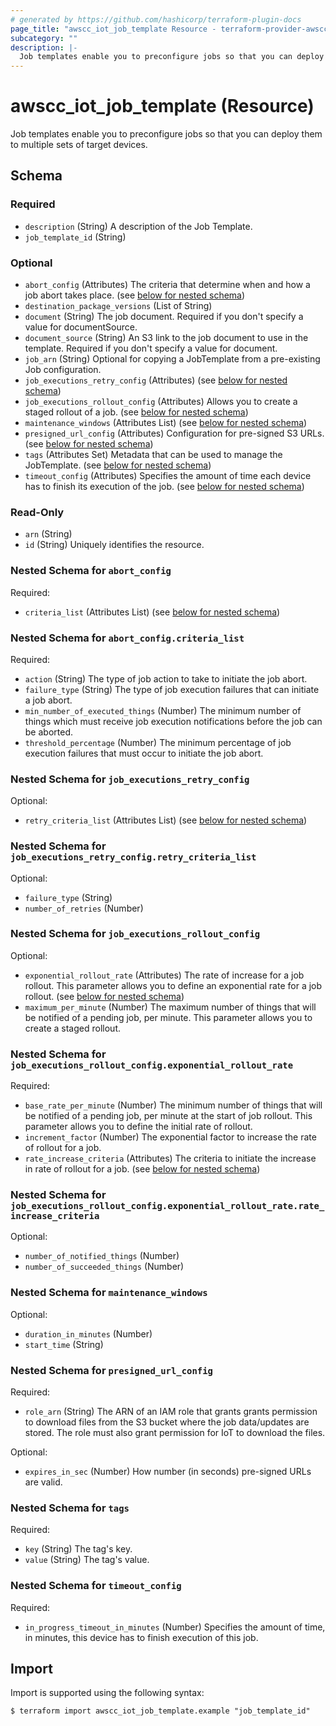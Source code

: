 ```yaml
---
# generated by https://github.com/hashicorp/terraform-plugin-docs
page_title: "awscc_iot_job_template Resource - terraform-provider-awscc"
subcategory: ""
description: |-
  Job templates enable you to preconfigure jobs so that you can deploy them to multiple sets of target devices.
---
```


# awscc_iot_job_template (Resource)

Job templates enable you to preconfigure jobs so that you can deploy them to multiple sets of target devices.



<!-- schema generated by tfplugindocs -->
## Schema

### Required

- `description` (String) A description of the Job Template.
- `job_template_id` (String)

### Optional

- `abort_config` (Attributes) The criteria that determine when and how a job abort takes place. (see [below for nested schema](#nestedatt--abort_config))
- `destination_package_versions` (List of String)
- `document` (String) The job document. Required if you don't specify a value for documentSource.
- `document_source` (String) An S3 link to the job document to use in the template. Required if you don't specify a value for document.
- `job_arn` (String) Optional for copying a JobTemplate from a pre-existing Job configuration.
- `job_executions_retry_config` (Attributes) (see [below for nested schema](#nestedatt--job_executions_retry_config))
- `job_executions_rollout_config` (Attributes) Allows you to create a staged rollout of a job. (see [below for nested schema](#nestedatt--job_executions_rollout_config))
- `maintenance_windows` (Attributes List) (see [below for nested schema](#nestedatt--maintenance_windows))
- `presigned_url_config` (Attributes) Configuration for pre-signed S3 URLs. (see [below for nested schema](#nestedatt--presigned_url_config))
- `tags` (Attributes Set) Metadata that can be used to manage the JobTemplate. (see [below for nested schema](#nestedatt--tags))
- `timeout_config` (Attributes) Specifies the amount of time each device has to finish its execution of the job. (see [below for nested schema](#nestedatt--timeout_config))

### Read-Only

- `arn` (String)
- `id` (String) Uniquely identifies the resource.

<a id="nestedatt--abort_config"></a>
### Nested Schema for `abort_config`

Required:

- `criteria_list` (Attributes List) (see [below for nested schema](#nestedatt--abort_config--criteria_list))

<a id="nestedatt--abort_config--criteria_list"></a>
### Nested Schema for `abort_config.criteria_list`

Required:

- `action` (String) The type of job action to take to initiate the job abort.
- `failure_type` (String) The type of job execution failures that can initiate a job abort.
- `min_number_of_executed_things` (Number) The minimum number of things which must receive job execution notifications before the job can be aborted.
- `threshold_percentage` (Number) The minimum percentage of job execution failures that must occur to initiate the job abort.



<a id="nestedatt--job_executions_retry_config"></a>
### Nested Schema for `job_executions_retry_config`

Optional:

- `retry_criteria_list` (Attributes List) (see [below for nested schema](#nestedatt--job_executions_retry_config--retry_criteria_list))

<a id="nestedatt--job_executions_retry_config--retry_criteria_list"></a>
### Nested Schema for `job_executions_retry_config.retry_criteria_list`

Optional:

- `failure_type` (String)
- `number_of_retries` (Number)



<a id="nestedatt--job_executions_rollout_config"></a>
### Nested Schema for `job_executions_rollout_config`

Optional:

- `exponential_rollout_rate` (Attributes) The rate of increase for a job rollout. This parameter allows you to define an exponential rate for a job rollout. (see [below for nested schema](#nestedatt--job_executions_rollout_config--exponential_rollout_rate))
- `maximum_per_minute` (Number) The maximum number of things that will be notified of a pending job, per minute. This parameter allows you to create a staged rollout.

<a id="nestedatt--job_executions_rollout_config--exponential_rollout_rate"></a>
### Nested Schema for `job_executions_rollout_config.exponential_rollout_rate`

Required:

- `base_rate_per_minute` (Number) The minimum number of things that will be notified of a pending job, per minute at the start of job rollout. This parameter allows you to define the initial rate of rollout.
- `increment_factor` (Number) The exponential factor to increase the rate of rollout for a job.
- `rate_increase_criteria` (Attributes) The criteria to initiate the increase in rate of rollout for a job. (see [below for nested schema](#nestedatt--job_executions_rollout_config--exponential_rollout_rate--rate_increase_criteria))

<a id="nestedatt--job_executions_rollout_config--exponential_rollout_rate--rate_increase_criteria"></a>
### Nested Schema for `job_executions_rollout_config.exponential_rollout_rate.rate_increase_criteria`

Optional:

- `number_of_notified_things` (Number)
- `number_of_succeeded_things` (Number)




<a id="nestedatt--maintenance_windows"></a>
### Nested Schema for `maintenance_windows`

Optional:

- `duration_in_minutes` (Number)
- `start_time` (String)


<a id="nestedatt--presigned_url_config"></a>
### Nested Schema for `presigned_url_config`

Required:

- `role_arn` (String) The ARN of an IAM role that grants grants permission to download files from the S3 bucket where the job data/updates are stored. The role must also grant permission for IoT to download the files.

Optional:

- `expires_in_sec` (Number) How number (in seconds) pre-signed URLs are valid.


<a id="nestedatt--tags"></a>
### Nested Schema for `tags`

Required:

- `key` (String) The tag's key.
- `value` (String) The tag's value.


<a id="nestedatt--timeout_config"></a>
### Nested Schema for `timeout_config`

Required:

- `in_progress_timeout_in_minutes` (Number) Specifies the amount of time, in minutes, this device has to finish execution of this job.

## Import

Import is supported using the following syntax:

```shell
$ terraform import awscc_iot_job_template.example "job_template_id"
```

